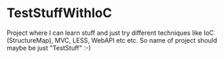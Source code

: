 TestStuffWithIoC
================

Project where I can learn stuff and just try different techniques like IoC (StructureMap), MVC, LESS, WebAPI etc etc.
So name of project should maybe be just "TestStuff" :-)
